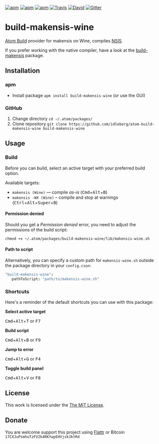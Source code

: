 [![apm](https://img.shields.io/apm/l/build-makensis-wine.svg?style=flat-square)](https://atom.io/packages/build-makensis-wine)
[![apm](https://img.shields.io/apm/v/build-makensis-wine.svg?style=flat-square)](https://atom.io/packages/build-makensis-wine)
[![apm](https://img.shields.io/apm/dm/build-makensis-wine.svg?style=flat-square)](https://atom.io/packages/build-makensis-wine)
[![Travis](https://img.shields.io/travis/idleberg/atom-build-makensis-wine.svg?style=flat-square)](https://travis-ci.org/idleberg/atom-build-makensis-wine)
[![David](https://img.shields.io/david/dev/idleberg/atom-build-makensis-wine.svg?style=flat-square)](https://david-dm.org/idleberg/atom-build-makensis-wine#info=dependencies)
[![Gitter](https://img.shields.io/badge/chat-Gitter-ff69b4.svg?style=flat-square)](https://gitter.im/NSIS-Dev/Atom)

# build-makensis-wine

[Atom Build](https://atombuild.github.io/) provider for makensis on Wine, compiles [NSIS](https://nsis.sourceforge.net).

If you prefer working with the native compiler, have a look at the [build-makensis](https://atom.io/packages/build-makensis) package.

## Installation

### apm

* Install package `apm install build-makensis-wine` (or use the GUI)

### GitHub

1. Change directory `cd ~/.atom/packages/`
2. Clone repository `git clone https://github.com/idleberg/atom-build-makensis-wine build-makensis-wine`

## Usage

### Build

Before you can build, select an active target with your preferred build option.

Available targets:

* `makensis (Wine)` — compile *as-is* (<kbd>Cmd</kbd>+<kbd>Alt</kbd>+<kbd>B</kbd>)
* `makensis -WX (Wine)` – compile and stop at warnings (<kbd>Ctrl</kbd>+<kbd>Alt</kbd>+<kbd>Super</kbd>+<kbd>B</kbd>)

#### Permission denied

Should you get a *Permission denied* error, you need to adjust the permissions of  the build script: 

    chmod +x ~/.atom/packages/build-makensis-wine/lib/makensis-wine.sh

#### Path to script

 Alternatively, you can specify a custom path for `makensis-wine.sh` outside the package directory in your `config.cson`:

 ```cson
 "build-makensis-wine":
    pathToScript: "path/to/makensis-wine.sh"
 ```

### Shortcuts

Here's a reminder of the default shortcuts you can use with this package:

**Select active target**

<kbd>Cmd</kbd>+<kbd>Alt</kbd>+<kbd>T</kbd> or <kbd>F7</kbd>

**Build script**

<kbd>Cmd</kbd>+<kbd>Alt</kbd>+<kbd>B</kbd> or <kbd>F9</kbd>

**Jump to error**

<kbd>Cmd</kbd>+<kbd>Alt</kbd>+<kbd>G</kbd> or <kbd>F4</kbd>

**Toggle build panel**

<kbd>Cmd</kbd>+<kbd>Alt</kbd>+<kbd>V</kbd> or <kbd>F8</kbd>

## License

This work is licensed under the [The MIT License](LICENSE.md).

## Donate

You are welcome support this project using [Flattr](https://flattr.com/submit/auto?user_id=idleberg&url=https://github.com/idleberg/atom-build-makensis-wine) or Bitcoin `17CXJuPsmhuTzFV2k4RKYwpEHVjskJktRd`